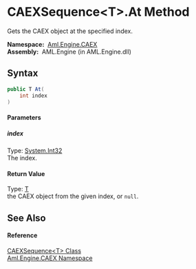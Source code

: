CAEXSequence&lt;T>.At Method
============================
Gets the CAEX object at the specified index.

  **Namespace:**  [Aml.Engine.CAEX][1]  
  **Assembly:**  AML.Engine (in AML.Engine.dll)

Syntax
------

```csharp
public T At(
	int index
)
```

#### Parameters

##### *index*
Type: [System.Int32][2]  
The index.

#### Return Value
Type: [T][3]  
the CAEX object from the given index, or `null`.

See Also
--------

#### Reference
[CAEXSequence&lt;T> Class][3]  
[Aml.Engine.CAEX Namespace][1]  

[1]: ../README.md
[2]: https://docs.microsoft.com/dotnet/api/system.int32
[3]: README.md
[4]: https://www.automationml.org
[5]: ../../icons/logoShade.png